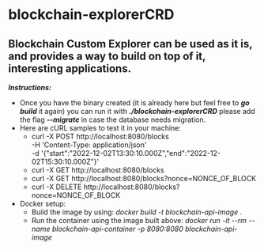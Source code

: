 # blockchain-explorerCRD

## **Blockchain Custom Explorer** can be used as it is, and provides a way to build on top of it, interesting applications.

***Instructions:***
- Once you have the binary created (it is already here but feel free to ***go build*** it again) you can run it with ***./blockchain-explorerCRD*** please add the flag ***--migrate*** in case the database needs migration.
- Here are cURL samples to test it in your machine:
  - curl -X POST http://localhost:8080/blocks \
-H 'Content-Type: application/json' \
-d '{"start":"2022-12-02T13:30:10.000Z","end":"2022-12-02T15:30:10.000Z"}'
  - curl -X GET http://localhost:8080/blocks
  - curl -X GET http://localhost:8080/blocks?nonce=NONCE_OF_BLOCK
  - curl -X DELETE http://localhost:8080/blocks?nonce=NONCE_OF_BLOCK
- Docker setup:
  - Build the image by using: *docker build -t blockchain-api-image .*
  - Run the container using the image built above: *docker run -it --rm --name blockchain-api-container -p 8080:8080 blockchain-api-image*
